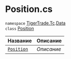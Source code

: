 
# Position.cs
`namespace` [TigerTrade.Tc](../../../TigerTrade.Tc.md).[Data](../../../TigerTrade.Tc/Data.md)  
    `class` [Position](../Position.cs.md)

| Название | Описание |
| --- | --- |
| [`Position`](./Методы/Position.md) | *Описание* |
